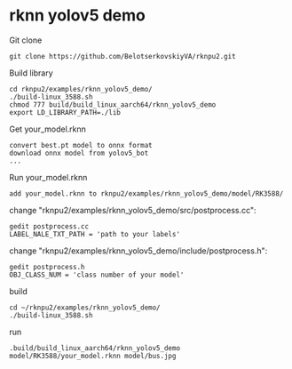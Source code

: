 # rknn yolov5 demo
Git clone
```
git clone https://github.com/BelotserkovskiyVA/rknpu2.git
```
Build library
```
cd rknpu2/examples/rknn_yolov5_demo/
./build-linux_3588.sh
chmod 777 build/build_linux_aarch64/rknn_yolov5_demo
export LD_LIBRARY_PATH=./lib
```
Get your_model.rknn 
```
convert best.pt model to onnx format
download onnx model from yolov5_bot
...
```
Run your_model.rknn 
```
add your_model.rknn to rknpu2/examples/rknn_yolov5_demo/model/RK3588/
```
change "rknpu2/examples/rknn_yolov5_demo/src/postprocess.cc":
```
gedit postprocess.cc
LABEL_NALE_TXT_PATH = 'path to your labels'
```
change "rknpu2/examples/rknn_yolov5_demo/include/postprocess.h":
```
gedit postprocess.h
OBJ_CLASS_NUM = 'class number of your model'
```
build 
```
cd ~/rknpu2/examples/rknn_yolov5_demo/
./build-linux_3588.sh
```
run
```
.build/build_linux_aarch64/rknn_yolov5_demo model/RK3588/your_model.rknn model/bus.jpg
```
